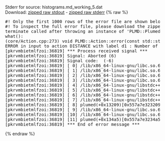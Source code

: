 Stderr for source:  histograms.md_working_5.dat   
Download: [zipped raw stdout](histograms.md_working_5.dat.plumed.stdout.txt.zip) - [zipped raw stderr](histograms.md_working_5.dat.plumed.stderr.txt.zip) 
{% raw %}
<pre>
#! Only the first 1000 rows of the error file are shown below
#! To inspect the full error file, please download the zipped raw stderr file above
terminate called after throwing an instance of 'PLMD::Plumed::ExceptionError'
what():
(core/Action.cpp:273) void PLMD::Action::error(const std::string&) const
ERROR in input to action DISTANCE with label d1 : Number of specified atoms should be 2
[pkrvmbietmlfzoi:36819] *** Process received signal ***
[pkrvmbietmlfzoi:36819] Signal: Aborted (6)
[pkrvmbietmlfzoi:36819] Signal code:  (-6)
[pkrvmbietmlfzoi:36819] [ 0] /lib/x86_64-linux-gnu/libc.so.6(+0x45330)[0x7f310c845330]
[pkrvmbietmlfzoi:36819] [ 1] /lib/x86_64-linux-gnu/libc.so.6(pthread_kill+0x11c)[0x7f310c89eb2c]
[pkrvmbietmlfzoi:36819] [ 2] /lib/x86_64-linux-gnu/libc.so.6(gsignal+0x1e)[0x7f310c84527e]
[pkrvmbietmlfzoi:36819] [ 3] /lib/x86_64-linux-gnu/libc.so.6(abort+0xdf)[0x7f310c8288ff]
[pkrvmbietmlfzoi:36819] [ 4] /lib/x86_64-linux-gnu/libstdc++.so.6(+0xa5ff5)[0x7f310cca5ff5]
[pkrvmbietmlfzoi:36819] [ 5] /lib/x86_64-linux-gnu/libstdc++.so.6(+0xbb0da)[0x7f310ccbb0da]
[pkrvmbietmlfzoi:36819] [ 6] /lib/x86_64-linux-gnu/libstdc++.so.6(_ZSt10unexpectedv+0x0)[0x7f310cca5a55]
[pkrvmbietmlfzoi:36819] [ 7] /lib/x86_64-linux-gnu/libstdc++.so.6(+0xa5a6f)[0x7f310cca5a6f]
[pkrvmbietmlfzoi:36819] [ 8] plumed(+0x13209)[0x557a7e323209]
[pkrvmbietmlfzoi:36819] [ 9] /lib/x86_64-linux-gnu/libc.so.6(+0x2a1ca)[0x7f310c82a1ca]
[pkrvmbietmlfzoi:36819] [10] /lib/x86_64-linux-gnu/libc.so.6(__libc_start_main+0x8b)[0x7f310c82a28b]
[pkrvmbietmlfzoi:36819] [11] plumed(+0x134a5)[0x557a7e3234a5]
[pkrvmbietmlfzoi:36819] *** End of error message ***
</pre>
{% endraw %}
